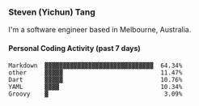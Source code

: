 ### Steven (Yichun) Tang

I'm a software engineer based in Melbourne, Australia.

#### Personal Coding Activity (past 7 days)
```
Markdown  ▓▓▓▓▓▓▓▓▓▓▓▓▓▓▓▓▓▓▓▓▓▓▓▓▓▓▓▓▓▓  64.34%
other     ▓▓▓▓▓                           11.47%
Dart      ▓▓▓▓▓                           10.76%
YAML      ▓▓▓▓                            10.34%
Groovy    ▓                                3.09%
```
